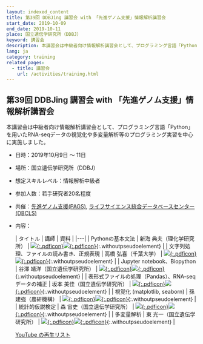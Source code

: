 ```yaml
---
layout: indexed_content
title: 第39回 DDBJing 講習会 with 「先進ゲノム支援」情報解析講習会
start_date: 2019-10-09
end_date: 2019-10-11
place: 国立遺伝学研究所（DDBJ）
keyword: 講習会
description: 本講習会は中級者向け情報解析講習会として、プログラミング言語「Python」を用いたRNA-seqデータの視覚化や多変量解析等のプログラミング実習を中心に実施しました。
lang: ja
category: training
related_pages:
  - title: 講習会
    url: /activities/training.html
---
```


## 第39回 DDBJing 講習会 with 「先進ゲノム支援」情報解析講習会  <a name="39"></a>

本講習会は中級者向け情報解析講習会として、プログラミング言語「Python」を用いたRNA-seqデータの視覚化や多変量解析等のプログラミング実習を中心に実施しました。

-   日時：2019年10月9日 ～ 11日

-   場所：国立遺伝学研究所（DDBJ）

-   想定スキルレベル：情報解析中級者

-   参加人数：若手研究者20名程度

-   共催：[先進ゲノム支援(PAGS)](https://www.genome-sci.jp/),
    [ライフサイエンス統合データベースセンター(DBCLS)](http://dbcls.rois.ac.jp/)

-   内容：

    | タイトル | 講師 | 資料  |
    |---|
    | Pythonの基本文法 | 新海 典夫（理化学研究所） | [![](/assets/images/parts/youtube_icon.svg){:.pdficon}](https://youtu.be/VjZIQuWXPu8)[![](/assets/images/parts/github_icon.svg){:.pdficon}](https://github.com/genome-sci/pags_workshop_2019/tree/master/1-1){:.withoutpseudoelement} |
    | 文字列処理、ファイルの読み書き、正規表現 | 高橋 弘喜（千葉大学） | [![](/assets/images/parts/youtube_icon.svg){:.pdficon}](https://youtu.be/Fo6-hlWgNPQ)[![](/assets/images/parts/github_icon.svg){:.pdficon}](https://github.com/genome-sci/pags_workshop_2019/tree/master/1-2){:.withoutpseudoelement} |
    | Jupyter notebook、Biopython | 谷澤 靖洋（国立遺伝学研究所） | [![](/assets/images/parts/youtube_icon.svg){:.pdficon}](https://youtu.be/hNPgSvish-M)[![](/assets/images/parts/github_icon.svg){:.pdficon}](https://github.com/genome-sci/pags_workshop_2019/tree/master/1-3){:.withoutpseudoelement} |
    | 表形式ファイルの処理（Pandas）、RNA-seqデータの補正 | 坂本 美佳（国立遺伝学研究所） | [![](/assets/images/parts/youtube_icon.svg){:.pdficon}](https://youtu.be/8vagAzpkdeE)[![](/assets/images/parts/github_icon.svg){:.pdficon}](https://github.com/genome-sci/pags_workshop_2019/tree/master/2-1){:.withoutpseudoelement} |
    | 視覚化 (matplotlib, seaborn) | 孫 建強（農研機構） | [![](/assets/images/parts/youtube_icon.svg){:.pdficon}](https://youtu.be/oLrwQ9Fb6FI)[![](/assets/images/parts/github_icon.svg){:.pdficon}](https://github.com/genome-sci/pags_workshop_2019/tree/master/2-2){:.withoutpseudoelement} |
    | 統計的仮説検定 | 森 宙史（国立遺伝学研究所）   | [![](/assets/images/parts/youtube_icon.svg){:.pdficon}](https://youtu.be/QtzNZA7UeWU)[![](/assets/images/parts/github_icon.svg){:.pdficon}](https://github.com/genome-sci/pags_workshop_2019/tree/master/2-3){:.withoutpseudoelement} |
    | 多変量解析 | 東 光一（国立遺伝学研究所） | [![](/assets/images/parts/youtube_icon.svg){:.pdficon}](https://youtu.be/PcFy1jNqM3I)[![](/assets/images/parts/github_icon.svg){:.pdficon}](https://github.com/genome-sci/pags_workshop_2019/tree/master/2-4){:.withoutpseudoelement} |

    [YouTube
    の再生リスト](https://www.youtube.com/playlist?list=PL0uaKHgcG00afJqVErwNQariGDKArJtB8)
